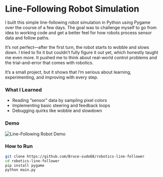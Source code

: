 # Line-Following Robot Simulation

I built this simple line-following robot simulation in Python using Pygame over the course of a few days. The goal was to challenge myself to go from idea to working code and get a better feel for how robots process sensor data and follow paths.

It’s not perfect—after the first turn, the robot starts to wobble and slows down. I tried to fix it but couldn’t fully figure it out yet, which honestly taught me even more. It pushed me to think about real-world control problems and the trial-and-error that comes with robotics.

It’s a small project, but it shows that I’m serious about learning, experimenting, and improving with every step.

### What I Learned
- Reading “sensor” data by sampling pixel colors  
- Implementing basic steering and feedback loops  
- Debugging quirks like wobble and slowdown
### Demo

![Line-Following Robot Demo](Line-follow.gif)


### How to Run
```bash
git clone https://github.com/Bruce-sudo68/robotics-line-follower
cd robotics-line-follower
pip install pygame
python main.py
